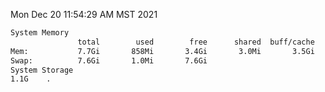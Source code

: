 Mon Dec 20 11:54:29 AM MST 2021
```bash
System Memory
               total        used        free      shared  buff/cache   available
Mem:           7.7Gi       858Mi       3.4Gi       3.0Mi       3.5Gi       6.5Gi
Swap:          7.6Gi       1.0Mi       7.6Gi
System Storage
1.1G	.
```
